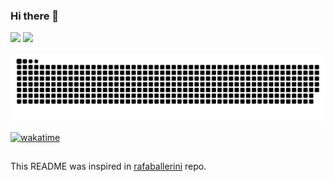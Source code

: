 ### Hi there 👋

<div>  
  <img height="190em" src="https://github-readme-stats.vercel.app/api?username=hewerthomn&show_icons=true&include_all_commits=true&count_private=true&theme=vue"/>
  <img height="190em" src="https://github-readme-stats.vercel.app/api/top-langs/?username=hewerthomn&layout=compact&langs_count=8&theme=vue&hide=css,html,javascript"/>
</div>

![Snake animation](https://github.com/hewerthomn/hewerthomn/blob/output/github-contribution-grid-snake.svg)

[![wakatime](https://wakatime.com/badge/user/3d451231-4da0-44fd-8ddb-c2fc49350be1.svg)](https://wakatime.com/@3d451231-4da0-44fd-8ddb-c2fc49350be1)

## 

This README was inspired in [rafaballerini](https://github.com/rafaballerini/rafaballerini) repo.
